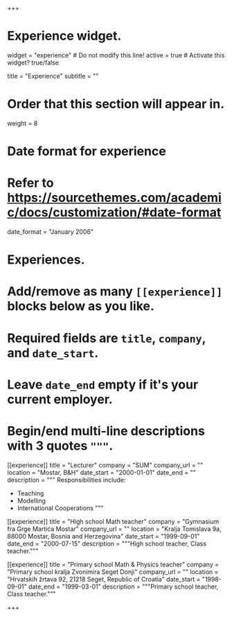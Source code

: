 +++
# Experience widget.
widget = "experience"  # Do not modify this line!
active = true  # Activate this widget? true/false

title = "Experience"
subtitle = ""

# Order that this section will appear in.
weight = 8

# Date format for experience
#   Refer to https://sourcethemes.com/academic/docs/customization/#date-format
date_format = "January 2006"

# Experiences.
#   Add/remove as many `[[experience]]` blocks below as you like.
#   Required fields are `title`, `company`, and `date_start`.
#   Leave `date_end` empty if it's your current employer.
#   Begin/end multi-line descriptions with 3 quotes `"""`.
[[experience]]
  title = "Lecturer"
  company = "SUM"
  company_url = ""
  location = "Mostar, B&H"
  date_start = "2000-01-01"
  date_end = ""
  description = """
  Responsibilities include:
  
  * Teaching
  * Modelling
  * International Cooperations
  """

[[experience]]
  title = "High school Math teacher"
  company = "Gymnasium fra Grge Martića Mostar"
  company_url = ""
  location = "Kralja Tomislava 9a, 88000 Mostar, Bosnia and Herzegovina"
  date_start = "1999-09-01"
  date_end = "2000-07-15"
  description = """High school teacher, Class teacher."""
  
  [[experience]]
  title = "Primary school Math & Physics teacher"
  company = "Primary school kralja Zvonimira Seget Donji"
  company_url = ""
  location = "Hrvatskih žrtava 92, 21218 Seget, Republic of Croatia"
  date_start = "1998-09-01"
  date_end = "1999-03-01"
  description = """Primary school teacher, Class teacher."""

+++
